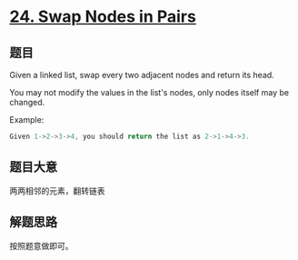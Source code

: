 # [24. Swap Nodes in Pairs](https://leetcode.com/problems/swap-nodes-in-pairs/description/)

## 题目

Given a linked list, swap every two adjacent nodes and return its head.

You may not modify the values in the list's nodes, only nodes itself may be changed.



Example:

```c
Given 1->2->3->4, you should return the list as 2->1->4->3.
```

## 题目大意

两两相邻的元素，翻转链表

## 解题思路

按照题意做即可。
